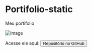 # Portifolio-static

Meu portifolio 

![image](https://github.com/Mrmichelerocha/Portifolio-static/assets/93664169/17678c71-07a7-46c0-9463-5e4fe98ad3d4)

Acesse ele aqui:
<a href="https://mrmichelerocha.github.io/Portifolio-static/" target="_blank"><button>Repositório no GitHub</button></a>
